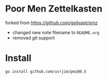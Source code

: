 # Poor Men Zettelkasten

forked from https://github.com/gsilvapt/pmz

- changed new note filename to `README.org`
- removed *git* support

# Install

`go install github.com/usrjim/pmz@0.5`
